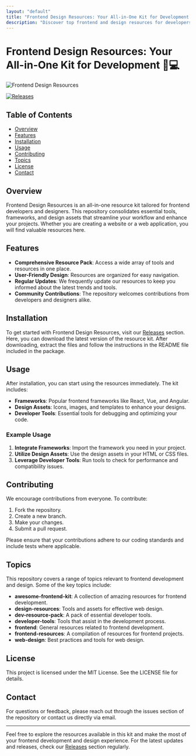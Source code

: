 ```yaml
---
layout: "default"
title: "Frontend Design Resources: Your All-in-One Kit for Development 🎨💻"
description: "Discover top frontend and design resources for developers. Find icons, UI libraries, animation tools, and more to enhance your projects. 🌐✨"
---
```

# Frontend Design Resources: Your All-in-One Kit for Development 🎨💻

![Frontend Design Resources](https://img.shields.io/badge/Frontend%20Design%20Resources-Awesome%20Kit-brightgreen)

[![Releases](https://img.shields.io/badge/Releases-Check%20Here-blue)](https://github.com/inisialhf/frontend-design-resources/releases)

## Table of Contents

- [Overview](#overview)
- [Features](#features)
- [Installation](#installation)
- [Usage](#usage)
- [Contributing](#contributing)
- [Topics](#topics)
- [License](#license)
- [Contact](#contact)

## Overview

Frontend Design Resources is an all-in-one resource kit tailored for frontend developers and designers. This repository consolidates essential tools, frameworks, and design assets that streamline your workflow and enhance your projects. Whether you are creating a website or a web application, you will find valuable resources here.

## Features

- **Comprehensive Resource Pack**: Access a wide array of tools and resources in one place.
- **User-Friendly Design**: Resources are organized for easy navigation.
- **Regular Updates**: We frequently update our resources to keep you informed about the latest trends and tools.
- **Community Contributions**: The repository welcomes contributions from developers and designers alike.

## Installation

To get started with Frontend Design Resources, visit our [Releases](https://github.com/inisialhf/frontend-design-resources/releases) section. Here, you can download the latest version of the resource kit. After downloading, extract the files and follow the instructions in the README file included in the package.

## Usage

After installation, you can start using the resources immediately. The kit includes:

- **Frameworks**: Popular frontend frameworks like React, Vue, and Angular.
- **Design Assets**: Icons, images, and templates to enhance your designs.
- **Developer Tools**: Essential tools for debugging and optimizing your code.

### Example Usage

1. **Integrate Frameworks**: Import the framework you need in your project.
2. **Utilize Design Assets**: Use the design assets in your HTML or CSS files.
3. **Leverage Developer Tools**: Run tools to check for performance and compatibility issues.

## Contributing

We encourage contributions from everyone. To contribute:

1. Fork the repository.
2. Create a new branch.
3. Make your changes.
4. Submit a pull request.

Please ensure that your contributions adhere to our coding standards and include tests where applicable.

## Topics

This repository covers a range of topics relevant to frontend development and design. Some of the key topics include:

- **awesome-frontend-kit**: A collection of amazing resources for frontend development.
- **design-resources**: Tools and assets for effective web design.
- **dev-resource-pack**: A pack of essential developer tools.
- **developer-tools**: Tools that assist in the development process.
- **frontend**: General resources related to frontend development.
- **frontend-resources**: A compilation of resources for frontend projects.
- **web-design**: Best practices and tools for web design.

## License

This project is licensed under the MIT License. See the LICENSE file for details.

## Contact

For questions or feedback, please reach out through the issues section of the repository or contact us directly via email.

---

Feel free to explore the resources available in this kit and make the most of your frontend development and design experience. For the latest updates and releases, check our [Releases](https://github.com/inisialhf/frontend-design-resources/releases) section regularly.